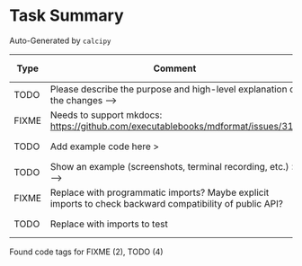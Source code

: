 # Task Summary

Auto-Generated by `calcipy`

| Type   | Comment                                                                                                  | Last Edit   | Source File                                                                                                                                                |
|--------|----------------------------------------------------------------------------------------------------------|-------------|------------------------------------------------------------------------------------------------------------------------------------------------------------|
| TODO   | Please describe the purpose and high-level explanation of the changes -->                                | 2023-02-02  | [.github/PULL_REQUEST_TEMPLATE.md:5](https://github.com/KyleKing/shoal/blame/77d95f47d8076a1baa333f242c220bdfa5d1666b/.github/PULL_REQUEST_TEMPLATE.md#L5) |
| FIXME  | Needs to support mkdocs: https://github.com/executablebooks/mdformat/issues/317                          | 2023-02-02  | [.pre-commit-config.yaml:49](https://github.com/KyleKing/shoal/blame/77d95f47d8076a1baa333f242c220bdfa5d1666b/.pre-commit-config.yaml#L49)                 |
| TODO   | Add example code here >                                                                                  | 2023-02-02  | [docs/README.md:14](https://github.com/KyleKing/shoal/blame/77d95f47d8076a1baa333f242c220bdfa5d1666b/docs/README.md#L14)                                   |
| TODO   | Show an example (screenshots, terminal recording, etc.) > -->                                            | 2023-02-02  | [docs/README.md:21](https://github.com/KyleKing/shoal/blame/77d95f47d8076a1baa333f242c220bdfa5d1666b/docs/README.md#L21)                                   |
| FIXME  | Replace with programmatic imports? Maybe explicit imports to check backward compatibility of public API? | 2023-02-02  | [scripts/check_imports.py:7](https://github.com/KyleKing/shoal/blame/77d95f47d8076a1baa333f242c220bdfa5d1666b/scripts/check_imports.py#L7)                 |
| TODO   | Replace with imports to test                                                                             | 2023-02-02  | [scripts/check_imports.py:14](https://github.com/KyleKing/shoal/blame/77d95f47d8076a1baa333f242c220bdfa5d1666b/scripts/check_imports.py#L14)               |

Found code tags for FIXME (2), TODO (4)

<!-- calcipy:skip_tags -->
